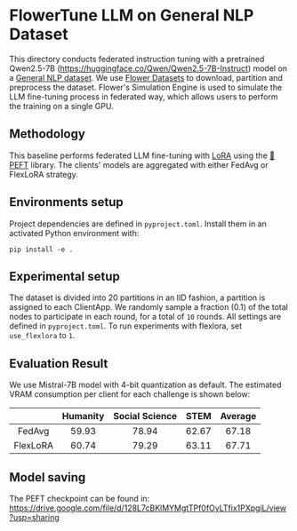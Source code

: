 # FlowerTune LLM on General NLP Dataset

This directory conducts federated instruction tuning with a pretrained Qwen2.5-7B (https://huggingface.co/Qwen/Qwen2.5-7B-Instruct) model on a [General NLP dataset](https://huggingface.co/datasets/vicgalle/alpaca-gpt4).
We use [Flower Datasets](https://flower.dev/docs/datasets/) to download, partition and preprocess the dataset.
Flower's Simulation Engine is used to simulate the LLM fine-tuning process in federated way,
which allows users to perform the training on a single GPU.


## Methodology

This baseline performs federated LLM fine-tuning with [LoRA](https://arxiv.org/pdf/2106.09685) using the [🤗PEFT](https://huggingface.co/docs/peft/en/index) library.
The clients' models are aggregated with either FedAvg or FlexLoRA strategy. 

## Environments setup

Project dependencies are defined in `pyproject.toml`. Install them in an activated Python environment with:

```shell
pip install -e .
```

## Experimental setup

The dataset is divided into 20 partitions in an IID fashion, a partition is assigned to each ClientApp.
We randomly sample a fraction (0.1) of the total nodes to participate in each round, for a total of `10` rounds.
All settings are defined in `pyproject.toml`. To run experiments with flexlora, set `use_flexlora` to `1`.

## Evaluation Result

We use Mistral-7B model with 4-bit quantization as default. The estimated VRAM consumption per client for each challenge is shown below:

|          | Humanity | Social Science | STEM  | Average |
|:--------:|:--------:|:--------------:|:-----:|:-------:|
|  FedAvg  |  59.93   |     78.94      | 62.67 |  67.18  |
| FlexLoRA |  60.74   |     79.29      | 63.11 |  67.71  |


## Model saving

The PEFT checkpoint can be found in: https://drive.google.com/file/d/128L7cBKlMYMgtTPf0fOyLTfix1PXpgiL/view?usp=sharing


